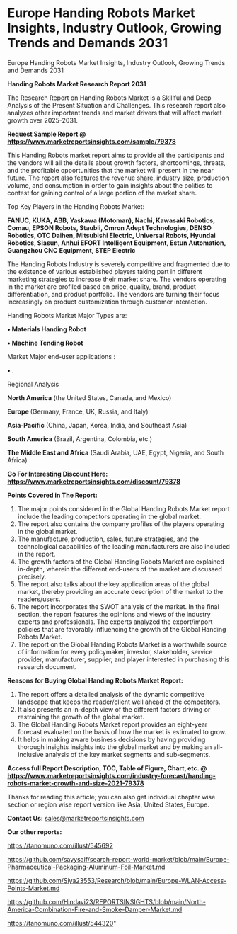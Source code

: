 # Europe Handing Robots Market Insights, Industry Outlook, Growing Trends and Demands 2031
 Europe Handing Robots Market Insights, Industry Outlook, Growing Trends and Demands 2031

<strong>Handing Robots Market Research Report 2031</strong>

The Research Report on Handing Robots Market is a Skillful and Deep Analysis of the Present Situation and Challenges. This research report also analyzes other important trends and market drivers that will affect market growth over 2025-2031.

<strong>Request Sample Report @ <a href=https://www.marketreportsinsights.com/sample/79378>https://www.marketreportsinsights.com/sample/79378</a></strong>

This Handing Robots market report aims to provide all the participants and the vendors will all the details about growth factors, shortcomings, threats, and the profitable opportunities that the market will present in the near future. The report also features the revenue share, industry size, production volume, and consumption in order to gain insights about the politics to contest for gaining control of a large portion of the market share.

Top Key Players in the Handing Robots Market:

<strong>FANUC, KUKA, ABB, Yaskawa (Motoman), Nachi, Kawasaki Robotics, Comau, EPSON Robots, Staubli, Omron Adept Technologies, DENSO Robotics, OTC Daihen, Mitsubishi Electric, Universal Robots, Hyundai Robotics, Siasun, Anhui EFORT Intelligent Equipment, Estun Automation, Guangzhou CNC Equipment, STEP Electric</strong>

The Handing Robots Industry is severely competitive and fragmented due to the existence of various established players taking part in different marketing strategies to increase their market share. The vendors operating in the market are profiled based on price, quality, brand, product differentiation, and product portfolio. The vendors are turning their focus increasingly on product customization through customer interaction.

Handing Robots Market Major Types are:

<strong>• Materials Handing Robot

• Machine Tending Robot</strong>

Market Major end-user applications :

<strong>• .</strong>

Regional Analysis

</u><strong><b>North America</b></strong> (the United States, Canada, and Mexico)

<strong><b>Europe </b></strong>(Germany, France, UK, Russia, and Italy)

<strong><b>Asia-Pacific</b></strong> (China, Japan, Korea, India, and Southeast Asia)

<strong><b>South America</b></strong> (Brazil, Argentina, Colombia, etc.)

<strong><b>The Middle East and Africa</b></strong> (Saudi Arabia, UAE, Egypt, Nigeria, and South Africa)

<strong>Go For Interesting Discount Here: <a href=https://www.marketreportsinsights.com/discount/79378>https://www.marketreportsinsights.com/discount/79378</a></strong>

<strong>Points Covered in The Report:</strong>
<ol>
  <li>The major points considered in the Global Handing Robots Market report include the leading competitors operating in the global market.</li>
  <li>The report also contains the company profiles of the players operating in the global market.</li>
  <li>The manufacture, production, sales, future strategies, and the technological capabilities of the leading manufacturers are also included in the report.</li>
  <li>The growth factors of the Global Handing Robots Market are explained in-depth, wherein the different end-users of the market are discussed precisely.</li>
  <li>The report also talks about the key application areas of the global market, thereby providing an accurate description of the market to the readers/users.</li>
  <li>The report incorporates the SWOT analysis of the market. In the final section, the report features the opinions and views of the industry experts and professionals. The experts analyzed the export/import policies that are favorably influencing the growth of the Global Handing Robots Market.</li>
  <li>The report on the Global Handing Robots Market is a worthwhile source of information for every policymaker, investor, stakeholder, service provider, manufacturer, supplier, and player interested in purchasing this research document.</li>
</ol>
<strong>Reasons for Buying Global Handing Robots Market Report:</strong>

<ol>
  <li>The report offers a detailed analysis of the dynamic competitive landscape that keeps the reader/client well ahead of the competitors.</li>
  <li>It also presents an in-depth view of the different factors driving or restraining the growth of the global market.</li>
  <li>The Global Handing Robots Market report provides an eight-year forecast evaluated on the basis of how the market is estimated to grow.</li>
  <li>It helps in making aware business decisions by having providing thorough insights insights into the global market and by making an all-inclusive analysis of the key market segments and sub-segments.</li>
</ol>
<strong>Access full Report Description, TOC, Table of Figure, Chart, etc. @ <a href=https://www.marketreportsinsights.com/industry-forecast/handing-robots-market-growth-and-size-2021-79378>https://www.marketreportsinsights.com/industry-forecast/handing-robots-market-growth-and-size-2021-79378</a></strong>


Thanks for reading this article; you can also get individual chapter wise section or region wise report version like Asia, United States, Europe.

<strong>Contact Us:</strong>
sales@marketreportsinsights.com

<strong>Our other reports:</strong>

<a href=https://tanomuno.com/illust/545692>https://tanomuno.com/illust/545692</a>

<a href=https://github.com/sayysaif/search-report-world-market/blob/main/Europe-Pharmaceutical-Packaging-Aluminum-Foil-Market.md>https://github.com/sayysaif/search-report-world-market/blob/main/Europe-Pharmaceutical-Packaging-Aluminum-Foil-Market.md</a>

<a href=https://github.com/Siya23553/Research/blob/main/Europe-WLAN-Access-Points-Market.md>https://github.com/Siya23553/Research/blob/main/Europe-WLAN-Access-Points-Market.md</a>

<a href=https://github.com/Hindavi23/REPORTSINSIGHTS/blob/main/North-America-Combination-Fire-and-Smoke-Damper-Market.md>https://github.com/Hindavi23/REPORTSINSIGHTS/blob/main/North-America-Combination-Fire-and-Smoke-Damper-Market.md</a>

<a href=https://tanomuno.com/illust/544320>https://tanomuno.com/illust/544320</a>"
